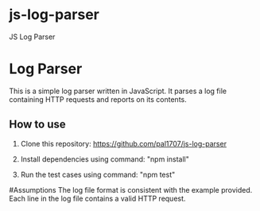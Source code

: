 # js-log-parser
JS Log Parser
# Log Parser

This is a simple log parser written in JavaScript. It parses a log file containing HTTP requests and reports on its contents.

## How to use

1. Clone this repository: https://github.com/pal1707/js-log-parser

2. Install dependencies using command: "npm install"

3. Run the test cases using command: "npm test"



#Assumptions
The log file format is consistent with the example provided.
Each line in the log file contains a valid HTTP request.
